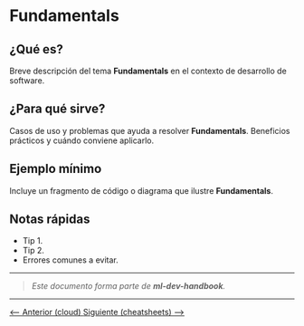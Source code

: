 # Fundamentals

## ¿Qué es?

Breve descripción del tema **Fundamentals** en el contexto de desarrollo de software.

## ¿Para qué sirve?

Casos de uso y problemas que ayuda a resolver **Fundamentals**. Beneficios prácticos y cuándo conviene aplicarlo.

## Ejemplo mínimo

Incluye un fragmento de código o diagrama que ilustre **Fundamentals**.

## Notas rápidas

- Tip 1.
- Tip 2.
- Errores comunes a evitar.

---

> _Este documento forma parte de **ml-dev-handbook**._

---

[⟵ Anterior (cloud) ](../cloud/README.md) [Siguiente (cheatsheets) ⟶](../cheatsheets/README.md)
